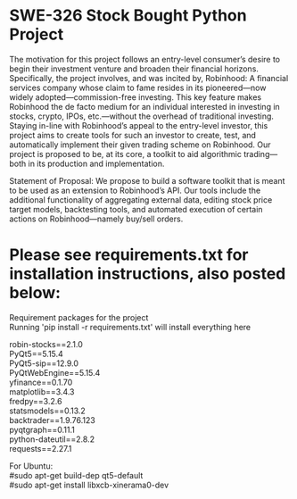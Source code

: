 # SWE-326 Stock Bought Python Project

The motivation for this project follows an entry-level consumer’s desire to begin their investment
venture and broaden their financial horizons. Specifically, the project involves, and was incited by,
Robinhood: A financial services company whose claim to fame resides in its pioneered—now widely
adopted—commission-free investing. This key feature makes Robinhood the de facto medium for an
individual interested in investing in stocks, crypto, IPOs, etc.—without the overhead of traditional
investing. Staying in-line with Robinhood’s appeal to the entry-level investor, this project aims to create
tools for such an investor to create, test, and automatically implement their given trading scheme on
Robinhood. Our project is proposed to be, at its core, a toolkit to aid algorithmic trading—both in its
production and implementation.

Statement of Proposal: We propose to build a software toolkit that is meant to be used as an extension to
Robinhood’s API. Our tools include the additional functionality of aggregating external data, editing stock price target models, backtesting tools, and automated execution of
certain actions on Robinhood—namely buy/sell orders.


# Please see requirements.txt for installation instructions, also posted below:

Requirement packages for the project <br>
Running 'pip install -r requirements.txt' will install everything here <br>

robin-stocks==2.1.0 <br>
PyQt5==5.15.4 <br>
PyQt5-sip==12.9.0 <br>
PyQtWebEngine==5.15.4 <br>
yfinance==0.1.70 <br>
matplotlib==3.4.3 <br>
fredpy==3.2.6 <br>
statsmodels==0.13.2 <br>
backtrader==1.9.76.123 <br>
pyqtgraph==0.11.1 <br>
python-dateutil==2.8.2 <br>
requests==2.27.1 <br>

For Ubuntu: <br>
#sudo apt-get build-dep qt5-default <br>
#sudo apt-get install libxcb-xinerama0-dev <br>
